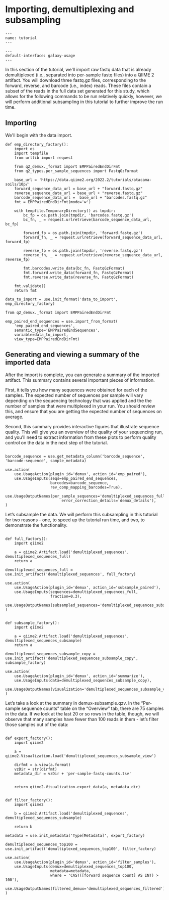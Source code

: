 # Importing, demultiplexing and subsampling

```{usage-scope}
---
name: tutorial
---
```

```{usage-selector}
---
default-interface: galaxy-usage
---
```
In this section of the tutorial, we'll import raw fastq data that is already
demultiplexed (i.e., separated into per-sample fastq files) into a QIIME 2
artifact.
You will download three fastq.gz files, corresponding to the forward, reverse, and barcode (i.e., index) reads. 
These files contain a subset of the reads in the full data set generated for this study, 
which allows for the following commands to be run relatively quickly, however, we will perform additional subsampling in this tutorial to further improve the run time.


## Importing

We'll begin with the data import.

```{usage}
def emp_directory_factory():
    import os
    import tempfile
    from urllib import request

    from q2_demux._format import EMPPairedEndDirFmt
    from q2_types.per_sample_sequences import FastqGzFormat

    base_url = 'https://data.qiime2.org/2022.2/tutorials/atacama-soils/10p/'
    forward_sequence_data_url = base_url + "forward.fastq.gz"
    reverse_sequence_data_url = base_url + "reverse.fastq.gz"
    barcode_sequence_data_url =  base_url + "barcodes.fastq.gz"    
    fmt = EMPPairedEndDirFmt(mode='w')

    with tempfile.TemporaryDirectory() as tmpdir:
        bc_fp = os.path.join(tmpdir, 'barcodes.fastq.gz')
        bc_fn, _ = request.urlretrieve(barcode_sequence_data_url, bc_fp)

        forward_fp = os.path.join(tmpdir, 'forward.fastq.gz')
        forward_fn, _ = request.urlretrieve(forward_sequence_data_url, forward_fp)
        
        reverse_fp = os.path.join(tmpdir, 'reverse.fastq.gz')
        reverse_fn, _ = request.urlretrieve(reverse_sequence_data_url, reverse_fp)
        
        fmt.barcodes.write_data(bc_fn, FastqGzFormat)
        fmt.forward.write_data(forward_fn, FastqGzFormat)
        fmt.reverse.write_data(reverse_fn, FastqGzFormat)

    fmt.validate()
    return fmt

data_to_import = use.init_format('data_to_import', emp_directory_factory)
```

```{usage}
from q2_demux._format import EMPPairedEndDirFmt

emp_paired_end_sequences = use.import_from_format(
    'emp_paired_end_sequences',
    semantic_type='EMPPairedEndSequences',
    variable=data_to_import,
    view_type=EMPPairedEndDirFmt)
```

## Generating and viewing a summary of the imported data

After the import is complete, you can generate a summary of the imported
artifact. This summary contains several important pieces of information.

First, it tells you how many sequences were obtained for each of the samples.
The  expected number of sequences per sample will vary depending on the
sequencing technology that was applied and the the number of samples that were
multiplexed in your run. You should review this, and ensure that you are
getting the expected number of sequences on average.

Second, this summary provides interactive figures that illustrate sequence
quality. This will give you an overview of the quality of your sequencing run,
and you'll need to extract information from these plots to perform quality
control on the data in the next step of the tutorial.

```{usage}

barcode_sequence = use.get_metadata_column('barcode_sequence', 'barcode-sequence', sample_metadata)

use.action(
    use.UsageAction(plugin_id='demux', action_id='emp_paired'),
    use.UsageInputs(seqs=emp_paired_end_sequences, 
                    barcodes=barcode_sequence,
                    rev_comp_mapping_barcodes=True),
    use.UsageOutputNames(per_sample_sequences='demultiplexed_sequences_full.qza',
                         error_correction_details='demux_details'),
)
```

Let’s subsample the data. We will perform this subsampling in this tutorial for two reasons - 
one, to speed up the tutorial run time, and two, to demonstrate the functionality.


```{usage}

def full_factory():
    import qiime2

    a = qiime2.Artifact.load('demultiplexed_sequences', demultiplexed_sequences_full)
    return a

demultiplexed_sequences_full = use.init_artifact('demultiplexed_sequences', full_factory)

use.action(
    use.UsageAction(plugin_id='demux', action_id='subsample_paired'),
    use.UsageInputs(sequences=demultiplexed_sequences_full, 
                    fraction=0.3),
    use.UsageOutputNames(subsampled_sequences='demultiplexed_sequences_subsample'),
)
```


```{usage}

def subsample_factory():
    import qiime2

    a = qiime2.Artifact.load('demultiplexed_sequences', demultiplexed_sequences_subsample)
    return a

demultiplexed_sequences_subsample_copy = use.init_artifact('demultiplexed_sequences_subsample_copy', subsample_factory)

use.action(
    use.UsageAction(plugin_id='demux', action_id='summarize'),
    use.UsageInputs(data=demultiplexed_sequences_subsample_copy),
    use.UsageOutputNames(visualization='demultiplexed_sequences_subsample_view'),
)

```

Let’s take a look at the summary in demux-subsample.qzv. 
In the “Per-sample sequence counts” table on the “Overview” tab, there are 75 samples in the data. 
If we look at the last 20 or so rows in the table, though, we will observe 
that many samples have fewer than 100 reads in them - let’s filter those samples out of the data:

```{usage}
  
def export_factory():
    import qiime2

    a = qiime2.Visualization.load('demultiplexed_sequences_subsample_view')
    
    dirfmt = a.view(a.format)
    vzDir = str(dirfmt)
    metadata_dir = vzDir + 'per-sample-fastq-counts.tsv'
    
    
    return qiime2.Visualization.export_data(a, metadata_dir)


def filter_factory():
    import qiime2

    b = qiime2.Artifact.load('demultiplexed_sequences', demultiplexed_sequences_subsample)
    
    return b

metadata = use.init_metadata('Type[Metadata]', export_factory)

demultiplexed_sequences_top100 = use.init_artifact('demultiplexed_sequences_top100', filter_factory)

use.action(
    use.UsageAction(plugin_id='demux', action_id='filter_samples'),
    use.UsageInputs(demux=demultiplexed_sequences_top100,
                    metadata=metadata,
                    where = 'CAST([forward sequence count] AS INT) > 100'),
    use.UsageOutputNames(filtered_demux='demultiplexed_sequences_filtered'),
)
```
